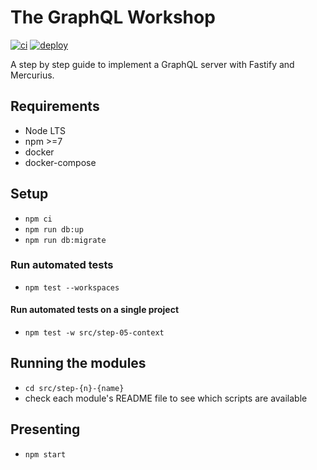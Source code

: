 # The GraphQL Workshop

[![ci](https://github.com/nearform/the-graphql-workshop/actions/workflows/ci.yml/badge.svg)](https://github.com/nearform/the-graphql-workshop/actions/workflows/ci.yml)
[![deploy](https://github.com/nearform/the-graphql-workshop/actions/workflows/deploy.yml/badge.svg)](https://github.com/nearform/the-graphql-workshop/actions/workflows/deploy.yml)

A step by step guide to implement a GraphQL server with Fastify and Mercurius.

## Requirements

- Node LTS
- npm >=7
- docker
- docker-compose

## Setup

- `npm ci`
- `npm run db:up`
- `npm run db:migrate`

### Run automated tests

- `npm test --workspaces`

#### Run automated tests on a single project

- `npm test -w src/step-05-context`

## Running the modules

- `cd src/step-{n}-{name}`
- check each module's README file to see which scripts are available

## Presenting

- `npm start`

